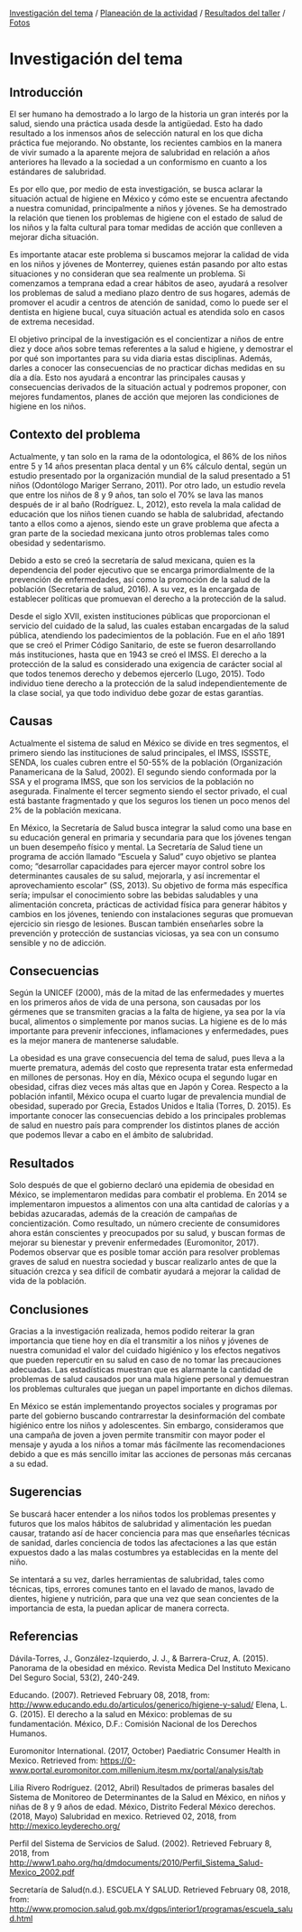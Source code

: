 [Investigación del tema](index.md) / [Planeación de la actividad](planeacion_de_la_actividad.md) / [Resultados del taller](resultados_del_taller.md) / [Fotos](fotos.md)

# Investigación del tema

## Introducción

El ser humano ha demostrado a lo largo de la historia un gran interés por la salud, siendo una práctica usada desde la antigüedad. Esto ha dado resultado a los inmensos años de selección natural en los que dicha práctica fue mejorando. No obstante, los recientes cambios en la manera de vivir sumado a la aparente mejora de salubridad en relación a años anteriores ha llevado a la sociedad a un conformismo en cuanto a los estándares de salubridad.

Es por ello que, por medio de esta investigación, se busca aclarar la situación actual  de higiene en México y cómo este se encuentra afectando a nuestra comunidad, principalmente a niños y jóvenes. Se ha demostrado la relación que tienen los problemas de higiene con el estado de salud de los niños y la falta cultural para tomar medidas de acción que conlleven a mejorar dicha situación.

Es importante atacar este problema si buscamos mejorar la calidad de vida en los niños y jóvenes de Monterrey, quienes están pasando por alto estas situaciones y no consideran que sea realmente un problema. Si comenzamos a temprana edad a crear hábitos de aseo, ayudará a resolver los problemas de salud a mediano plazo dentro de sus hogares, además de promover el acudir a centros de atención de sanidad, como lo puede ser el dentista en higiene bucal, cuya situación actual es atendida solo en casos de extrema necesidad.

El objetivo principal de la investigación es el concientizar a niños de entre diez y doce años sobre temas referentes a la salud e higiene, y demostrar el por qué son importantes para su vida diaria estas disciplinas. Además, darles a conocer las consecuencias de no practicar dichas medidas en su día a día. Esto nos ayudará a encontrar las principales causas y consecuencias derivados de la situación actual y podremos proponer, con mejores fundamentos, planes de acción que mejoren las condiciones de higiene en los niños.

## Contexto del problema

Actualmente, y tan solo en la rama de la odontologica, el 86% de los niños entre 5 y 14 años presentan placa dental y un 6% cálculo dental, según un estudio presentado por la organización mundial de la salud presentado a 51 niños (Odontólogo Mariger Serrano, 2011). Por otro lado, un estudio revela que entre los niños de 8 y 9 años, tan solo el 70% se lava las manos después de ir al baño (Rodríguez. L, 2012), esto revela la mala calidad de educación que los niños tienen cuando se habla de salubridad, afectando tanto a ellos como a ajenos, siendo este un grave problema que afecta a gran parte de la sociedad mexicana junto otros problemas tales como obesidad y sedentarismo.

Debido a esto se creó la secretaría de salud mexicana, quien es la dependencia del poder ejecutivo que se encarga primordialmente de la prevención de enfermedades, así como la promoción de la salud de la población (Secretaria de salud, 2016). A su vez, es la encargada de establecer políticas que promuevan el derecho a la protección de la salud.

Desde el siglo XVII, existen instituciones públicas que proporcionan el servicio del cuidado de la salud, las cuales estaban encargadas de la salud pública, atendiendo los padecimientos de la población. Fue en el año 1891 que se creó el Primer Código Sanitario, de este se fueron desarrollando más instituciones, hasta que en 1943 se creó el IMSS. El derecho a la protección de la salud es considerado una exigencia de carácter social al que todos tenemos derecho y debemos ejercerlo (Lugo, 2015). Todo individuo tiene derecho a la protección de la salud independientemente de la clase social, ya que todo individuo debe gozar de estas garantías.

## Causas

Actualmente el sistema de salud en México se divide en tres segmentos, el primero siendo las instituciones de salud principales, el IMSS, ISSSTE, SENDA, los cuales cubren entre el 50-55% de la población (Organización Panamericana de la Salud, 2002). El segundo siendo conformada por la SSA y el programa IMSS, que son los servicios de la población no asegurada. Finalmente el tercer segmento siendo el sector privado, el cual está bastante fragmentado y que los seguros los tienen un poco menos del 2% de la población mexicana. 

En México, la Secretaría de Salud busca integrar la salud como una base en su educación general en primaria y secundaria para que los jóvenes tengan un buen desempeño físico y mental. La Secretaría de Salud tiene un programa de acción llamado “Escuela y Salud” cuyo objetivo se plantea como; “desarrollar capacidades para ejercer mayor control sobre los determinantes causales de su salud, mejorarla, y así incrementar el aprovechamiento escolar” (SS, 2013). Su objetivo de forma más específica sería; impulsar el conocimiento sobre las bebidas saludables y una alimentación concreta, prácticas de actividad física para generar hábitos y cambios en los jóvenes, teniendo con instalaciones seguras que promuevan ejercicio sin riesgo de lesiones. Buscan también enseñarles sobre la prevención y protección de sustancias viciosas, ya sea con un consumo sensible y no de adicción. 

## Consecuencias

Según la UNICEF (2000), más de la mitad de las enfermedades y muertes en los primeros años de vida de una persona, son causadas por los gérmenes que se transmiten gracias a la falta de higiene, ya sea por la vía bucal, alimentos o simplemente por manos sucias. La higiene es de lo más importante para prevenir infecciones, inflamaciones y enfermedades, pues es la mejor manera de mantenerse saludable.

La obesidad es una grave consecuencia del tema de salud, pues lleva a la muerte prematura, además del costo que representa tratar esta enfermedad en millones de personas. Hoy en día, México ocupa el segundo lugar en obesidad, cifras diez veces más altas que en Japón y Corea. Respecto a la población infantil, México ocupa el cuarto lugar de prevalencia mundial de obesidad, superado por Grecia, Estados Unidos e Italia (Torres, D. 2015). Es importante conocer las consecuencias debido a los principales problemas de salud en nuestro país para comprender los distintos planes de acción que podemos llevar a cabo en el ámbito de salubridad.

## Resultados

Solo después de que el gobierno declaró una epidemia de obesidad en México, se implementaron medidas para combatir el problema. En 2014 se implementaron impuestos a alimentos con una alta cantidad de calorías y a bebidas azucaradas, además de la creación de campañas de concientización. Como resultado, un número creciente de consumidores ahora están conscientes y preocupados por su salud, y buscan formas de mejorar su bienestar y prevenir enfermedades (Euromonitor, 2017). Podemos observar que es posible tomar acción para resolver problemas graves de salud en nuestra sociedad y buscar realizarlo antes de que la situación crezca y sea difícil de combatir ayudará a mejorar la calidad de vida de la población.

## Conclusiones

Gracias a la investigación realizada, hemos podido reiterar la gran importancia que tiene hoy en día el transmitir a los niños y jóvenes de nuestra comunidad el valor del cuidado higiénico y los efectos negativos que pueden repercutir en su salud en caso de no tomar las precauciones adecuadas. Las estadísticas muestran que es alarmante la cantidad de problemas de salud causados por una mala higiene personal y demuestran los problemas culturales que juegan un papel importante en dichos dilemas.

En México se están implementando proyectos sociales y programas por parte del gobierno buscando contrarrestar la desinformación del combate higiénico entre los niños y adolescentes. Sin embargo, consideramos que una campaña de joven a joven permite transmitir con mayor poder el mensaje y ayuda a los niños a tomar más fácilmente las recomendaciones debido a que es más sencillo imitar las acciones de personas más cercanas a su edad.

## Sugerencias

Se buscará hacer entender a los niños todos los problemas presentes y futuros que los malos hábitos de salubridad y alimentación les puedan causar, tratando así de hacer conciencia para mas que enseñarles técnicas de sanidad, darles conciencia de todos las afectaciones a las que están expuestos dado a las malas costumbres ya establecidas en la mente del niño.

Se intentará a su vez, darles herramientas de salubridad, tales como técnicas, tips, errores comunes tanto en el lavado de manos, lavado de dientes, higiene y nutrición, para que una vez que sean concientes de la importancia de esta, la puedan aplicar de manera correcta.

## Referencias

Dávila-Torres, J., González-Izquierdo, J. J., & Barrera-Cruz, A. (2015). Panorama de la obesidad en méxico. Revista Medica Del Instituto Mexicano Del Seguro Social, 53(2), 240-249.

Educando. (2007). Retrieved February 08, 2018, from: http://www.educando.edu.do/articulos/generico/higiene-y-salud/
Elena, L. G. (2015). El derecho a la salud en México: problemas de su fundamentación. México, D.F.: Comisión Nacional de los Derechos Humanos.

Euromonitor International. (2017, October) Paediatric Consumer Health in Mexico. Retrieved from: https://0-www.portal.euromonitor.com.millenium.itesm.mx/portal/analysis/tab

Lilia Rivero Rodríguez. (2012, Abril) Resultados de primeras basales del Sistema de Monitoreo de Determinantes de la Salud en México, en niños y niñas de 8 y 9 años de edad. México, Distrito Federal
México derechos.(2018, Mayo) Salubridad en mexico. Retrieved 02, 2018, from http://mexico.leyderecho.org/

Perfil del Sistema de Servicios de Salud. (2002). Retrieved February 8, 2018, from http://www1.paho.org/hq/dmdocuments/2010/Perfil_Sistema_Salud-Mexico_2002.pdf

Secretaría de Salud(n.d.). ESCUELA Y SALUD. Retrieved February 08, 2018, from: http://www.promocion.salud.gob.mx/dgps/interior1/programas/escuela_salud.html
